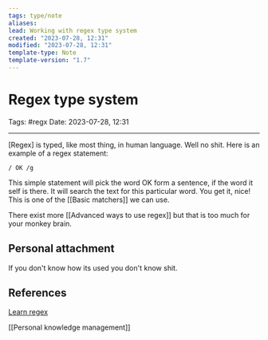 ```yaml
---
tags: type/note
aliases:
lead: Working with regex type system 
created: "2023-07-28, 12:31"
modified: "2023-07-28, 12:31"
template-type: Note
template-version: "1.7"
---
```


# Regex type system

Tags: #regx 
Date: 2023-07-28, 12:31

---

[Regex] is typed, like most thing, in human language. Well no shit. Here is an example of a regex statement:

```regex
/ OK /g
```

This simple statement will pick the word OK form a sentence, if the word it self is there. It will search the text for this particular word. You get it, nice! This is one of the [[Basic matchers]] we can use.

There exist more [[Advanced ways to use regex]] but that is too much for your monkey brain.

## Personal attachment 

If you don't know how its used you don't know shit.

## References

[Learn regex](https://regexlearn.com)

[[Personal knowledge management]]